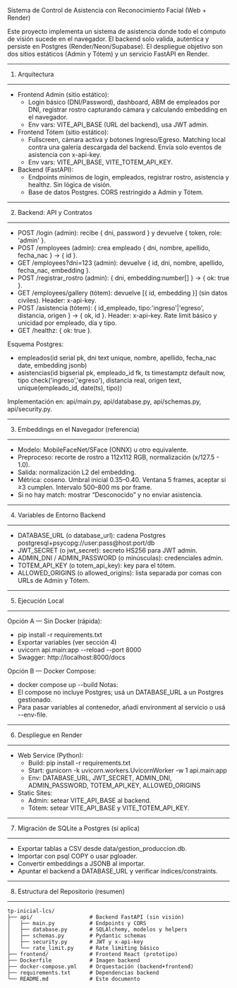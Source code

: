 Sistema de Control de Asistencia con Reconocimiento Facial (Web + Render)

Este proyecto implementa un sistema de asistencia donde todo el cómputo de visión sucede en el navegador. El backend solo valida, autentica y persiste en Postgres (Render/Neon/Supabase). El despliegue objetivo son dos sitios estáticos (Admin y Tótem) y un servicio FastAPI en Render.

-----------------------------------------------------------------------
1. Arquitectura
-----------------------------------------------------------------------
- Frontend Admin (sitio estático):
  - Login básico (DNI/Password), dashboard, ABM de empleados por DNI, registrar rostro capturando cámara y calculando embedding en el navegador.
  - Env vars: VITE_API_BASE (URL del backend), usa JWT admin.
- Frontend Tótem (sitio estático):
  - Fullscreen, cámara activa y botones Ingreso/Egreso. Matching local contra una galería descargada del backend. Envía solo eventos de asistencia con x-api-key.
  - Env vars: VITE_API_BASE, VITE_TOTEM_API_KEY.
- Backend (FastAPI):
  - Endpoints mínimos de login, empleados, registrar rostro, asistencia y healthz. Sin lógica de visión.
  - Base de datos Postgres. CORS restringido a Admin y Tótem.

-----------------------------------------------------------------------
2. Backend: API y Contratos
-----------------------------------------------------------------------
- POST /login (admin): recibe { dni, password } y devuelve { token, role: 'admin' }.
- POST /employees (admin): crea empleado { dni, nombre, apellido, fecha_nac } → { id }.
- GET /employees?dni=123 (admin): devuelve { id, dni, nombre, apellido, fecha_nac, embedding }.
- POST /registrar_rostro (admin): { dni, embedding:number[] } → { ok: true }.
- GET /employees/gallery (tótem): devuelve [{ id, embedding }] (sin datos civiles). Header: x-api-key.
- POST /asistencia (tótem): { id_empleado, tipo:'ingreso'|'egreso', distancia, origen } → { ok, id }. Header: x-api-key. Rate limit básico y unicidad por empleado, día y tipo.
- GET /healthz: { ok: true }.

Esquema Postgres:
- empleados(id serial pk, dni text unique, nombre, apellido, fecha_nac date, embedding jsonb)
- asistencias(id bigserial pk, empleado_id fk, ts timestamptz default now, tipo check('ingreso','egreso'), distancia real, origen text, unique(empleado_id, date(ts), tipo))

Implementación en: api/main.py, api/database.py, api/schemas.py, api/security.py.

-----------------------------------------------------------------------
3. Embeddings en el Navegador (referencia)
-----------------------------------------------------------------------
- Modelo: MobileFaceNet/SFace (ONNX) u otro equivalente.
- Preproceso: recorte de rostro a 112x112 RGB, normalización (x/127.5 - 1.0).
- Salida: normalización L2 del embedding.
- Métrica: coseno. Umbral inicial 0.35–0.40. Ventana 5 frames, aceptar si ≥3 cumplen. Intervalo 500–800 ms por frame.
- Si no hay match: mostrar “Desconocido” y no enviar asistencia.

-----------------------------------------------------------------------
4. Variables de Entorno Backend
-----------------------------------------------------------------------
- DATABASE_URL (o database_url): cadena Postgres postgresql+psycopg://user:pass@host:port/db
- JWT_SECRET (o jwt_secret): secreto HS256 para JWT admin.
- ADMIN_DNI / ADMIN_PASSWORD (o minúsculas): credenciales admin.
- TOTEM_API_KEY (o totem_api_key): key para el tótem.
- ALLOWED_ORIGINS (o allowed_origins): lista separada por comas con URLs de Admin y Tótem.

-----------------------------------------------------------------------
5. Ejecución Local
-----------------------------------------------------------------------
Opción A — Sin Docker (rápida):
- pip install -r requirements.txt
- Exportar variables (ver sección 4)
- uvicorn api.main:app --reload --port 8000
- Swagger: http://localhost:8000/docs

Opción B — Docker Compose:
- docker compose up --build
Notas:
- El compose no incluye Postgres; usá un DATABASE_URL a un Postgres gestionado.
- Para pasar variables al contenedor, añadí environment al servicio o usá --env-file.

-----------------------------------------------------------------------
6. Despliegue en Render
-----------------------------------------------------------------------
- Web Service (Python):
  - Build: pip install -r requirements.txt
  - Start: gunicorn -k uvicorn.workers.UvicornWorker -w 1 api.main:app
  - Env: DATABASE_URL, JWT_SECRET, ADMIN_DNI, ADMIN_PASSWORD, TOTEM_API_KEY, ALLOWED_ORIGINS
- Static Sites:
  - Admin: setear VITE_API_BASE al backend.
  - Tótem: setear VITE_API_BASE y VITE_TOTEM_API_KEY.

-----------------------------------------------------------------------
7. Migración de SQLite a Postgres (si aplica)
-----------------------------------------------------------------------
- Exportar tablas a CSV desde data/gestion_produccion.db.
- Importar con psql COPY o usar pgloader.
- Convertir embeddings a JSONB al importar.
- Apuntar el backend a DATABASE_URL y verificar índices/constraints.

-----------------------------------------------------------------------
8. Estructura del Repositorio (resumen)
-----------------------------------------------------------------------
```
tp-inicial-lcs/
├── api/                  # Backend FastAPI (sin visión)
│   ├── main.py           # Endpoints y CORS
│   ├── database.py       # SQLAlchemy, modelos y helpers
│   ├── schemas.py        # Pydantic schemas
│   ├── security.py       # JWT y x-api-key
│   └── rate_limit.py     # Rate limiting básico
├── frontend/             # Frontend React (prototipo)
├── Dockerfile            # Imagen backend
├── docker-compose.yml    # Orquestación (backend+frontend)
├── requirements.txt      # Dependencias backend
└── README.md             # Este documento
```


